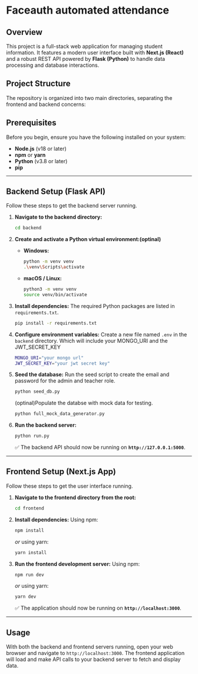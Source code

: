 # Faceauth automated attendance

## Overview

This project is a full-stack web application for managing student information. It features a modern user interface built with **Next.js (React)** and a robust REST API powered by **Flask (Python)** to handle data processing and database interactions.

## Project Structure

The repository is organized into two main directories, separating the frontend and backend concerns:

## Prerequisites

Before you begin, ensure you have the following installed on your system:
* **Node.js** (v18 or later)
* **npm** or **yarn**
* **Python** (v3.8 or later)
* **pip**

---

## Backend Setup (Flask API)

Follow these steps to get the backend server running.

1.  **Navigate to the backend directory:**
    ```bash
    cd backend
    ```

2.  **Create and activate a Python virtual environment:(optinal)**
    * **Windows:**
        ```bash
        python -m venv venv
        .\venv\Scripts\activate
        ```
    * **macOS / Linux:**
        ```bash
        python3 -m venv venv
        source venv/bin/activate
        ```

3.  **Install dependencies:**
    The required Python packages are listed in `requirements.txt`.
    ```bash
    pip install -r requirements.txt
    ```

4.  **Configure environment variables:**
    Create a new file named `.env` in the `backend` directory. Which will include your MONGO_URI and the JWT_SECRET_KEY

    ```bash
    MONGO_URI="your mongo url"
    JWT_SECRET_KEY="your jwt secret key"
    ```


5.  **Seed the database:**
    Run the seed script to create the email and password for the admin and teacher role.
    ```bash
    python seed_db.py
    ```

    (optinal)Populate the databse with mock data for testing. 
    ```bash
    python full_mock_data_generator.py
    ```

6.  **Run the backend server:**
    ```bash
    python run.py
    ```
    ✅ The backend API should now be running on **`http://127.0.0.1:5000`**.

---

## Frontend Setup (Next.js App)

Follow these steps to get the user interface running.

1.  **Navigate to the frontend directory from the root:**
    ```bash
    cd frontend
    ```

2.  **Install dependencies:**
    Using npm:
    ```bash
    npm install
    ```
    *or* using yarn:
    ```bash
    yarn install
    ```

3.  **Run the frontend development server:**
    Using npm:
    ```bash
    npm run dev
    ```
    *or* using yarn:
    ```bash
    yarn dev
    ```
    ✅ The application should now be running on **`http://localhost:3000`**.

---

## Usage

With both the backend and frontend servers running, open your web browser and navigate to `http://localhost:3000`. The frontend application will load and make API calls to your backend server to fetch and display data.
